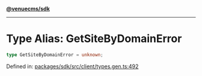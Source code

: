 [**@venuecms/sdk**](../Index.md)

***

# Type Alias: GetSiteByDomainError

```ts
type GetSiteByDomainError = unknown;
```

Defined in: [packages/sdk/src/client/types.gen.ts:492](https://github.com/venuecms/sdk/blob/856f3c21fe737a18a698a4045f39e91f8662f370/packages/sdk/src/client/types.gen.ts#L492)
